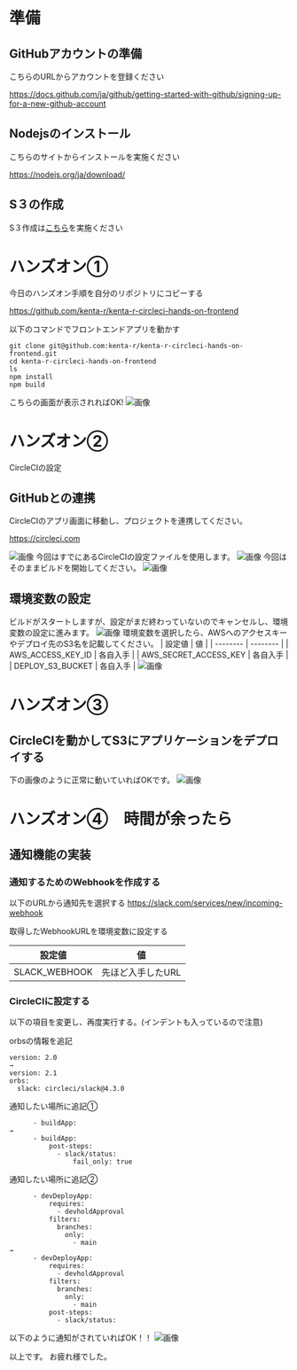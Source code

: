 
# 準備
## GitHubアカウントの準備
こちらのURLからアカウントを登録ください

https://docs.github.com/ja/github/getting-started-with-github/signing-up-for-a-new-github-account

## Nodejsのインストール
こちらのサイトからインストールを実施ください

https://nodejs.org/ja/download/

## S３の作成
S３作成は[こちら](準備.md)を実施ください

# ハンズオン①
今日のハンズオン手順を自分のリポジトリにコピーする

https://github.com/kenta-r/kenta-r-circleci-hands-on-frontend

以下のコマンドでフロントエンドアプリを動かす
```
git clone git@github.com:kenta-r/kenta-r-circleci-hands-on-frontend.git
cd kenta-r-circleci-hands-on-frontend
ls
npm install
npm build
```
こちらの画面が表示されればOK!
![画像](images/001.png)


# ハンズオン②
CircleCIの設定
## GitHubとの連携
CircleCIのアプリ画面に移動し、プロジェクトを連携してください。

https://circleci.com

![画像](images/002.png)
今回はすでにあるCircleCIの設定ファイルを使用します。
![画像](images/003.png)
今回はそのままビルドを開始してください。
![画像](images/004.png)

## 環境変数の設定
ビルドがスタートしますが、設定がまだ終わっていないのでキャンセルし、環境変数の設定に進みます。
![画像](images/005.png)
環境変数を選択したら、AWSへのアクセスキーやデプロイ先のS3名を記載してください。
| 設定値 | 値 |
| -------- | -------- | 
| AWS_ACCESS_KEY_ID | 各自入手 | 
| AWS_SECRET_ACCESS_KEY | 各自入手 |
| DEPLOY_S3_BUCKET | 各自入手 |
![画像](images/006.png)

# ハンズオン③
## CircleCIを動かしてS3にアプリケーションをデプロイする
下の画像のように正常に動いていればOKです。
![画像](images/007.png)

# ハンズオン④　時間が余ったら
## 通知機能の実装

### 通知するためのWebhookを作成する
以下のURLから通知先を選択する
https://slack.com/services/new/incoming-webhook

取得したWebhookURLを環境変数に設定する

| 設定値 | 値 |
| -------- | -------- | 
| SLACK_WEBHOOK | 先ほど入手したURL | 

### CircleCIに設定する
以下の項目を変更し、再度実行する。(インデントも入っているので注意)

orbsの情報を追記
```
version: 2.0
→
version: 2.1
orbs:
  slack: circleci/slack@4.3.0
```

通知したい場所に追記①
```
      - buildApp:
→
      - buildApp:
          post-steps:
            - slack/status:
                fail_only: true
```

通知したい場所に追記②
```
      - devDeployApp:
          requires:
            - devholdApproval
          filters:
            branches:
              only:
                - main
→
      - devDeployApp:
          requires:
            - devholdApproval
          filters:
            branches:
              only:
                - main
          post-steps:
            - slack/status:
```

以下のように通知がされていればOK！！
![画像](images/008.png)

以上です。
お疲れ様でした。